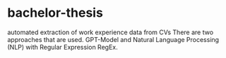 # bachelor-thesis
automated extraction of work experience data from CVs
There are two approaches that are used. GPT-Model and Natural Language Processing (NLP) with Regular Expression RegEx.

